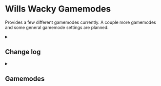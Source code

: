 # Wills Wacky Gamemodes

Provides a few different gamemodes currently. A couple more gamemodes and some general gamemode settings are planned.

<details>
<summary><h2>Change log</h2></summary>

----
### v 0.0.0
- Release
</details>

<details>
<summary><h2>Gamemodes</h2></summary>
<details>
<summary><h3>Stud Draw</h3></summary>

- Default Rounds: 3
- Default Points Per Round: 3
- Both Team and FFA Variant: true

In this gamemode, players draw all their cards before the start of gameplay. No further picks are recieved between rounds.

#### Options
---

- Cards Drawn: How many cards are drawn before the game starts.
</details>

<details>
<summary><h3>Rolling Cardbar</h3></summary>

- Default Rounds: 3
- Default Team Rounds: 5
- Default Points Per Round: 2
- Both Team and FFA Variant: true

In this gamemode, as players accrue cards, they lose their old ones, causing builds to change over time.

If using classes manager reborn, Force classes is advised to be off.

#### Options
---

- Maximum Cards: The maximum amount of cards a player can have before the cardbar starts rolling.
</details>

<details>
<summary><h3>Draft</h3></summary>

- Default Rounds: 2
- Default Points Per Round: 5
- Both Team and FFA Variant: true

In this gamemode, players draw a hand of cards and then pass them around to each other before fighting each other.

The default hand size for players is `Starting Picks + Extra Cards Drawn + 1`.

If a player would ever need to 

If using classes manager reborn, Force classes is advised to be off.

It is recommended to disable shuffle, distill knowledge, and other similar cards.

#### Options
---

- Starting Picks: The starting number of picks for the initial draft.
- Extra Cards Drawn: How many extra cards are drawn per draft.
- Can Pick Cards Each Round: Whether you get to pick cards each round. Picking on continues is disabled if true.
- Picks Per Round: How many picks you get each round.
- Can Pick Cards On Continue: Whether you can pick cards when you continue.
- Picks Per Continue: How many picks you get on a continue.
- Recalculate Continue Hand Size: Whether the hand size for a continue is recalculated based on the number of picks you get.
</details>
</details>